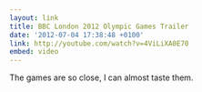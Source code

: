 ```yaml
---
layout: link
title: BBC London 2012 Olympic Games Trailer
date: '2012-07-04 17:38:48 +0100'
link: http://youtube.com/watch?v=4ViLiXA0E70
embed: video
---
```

The games are so close, I can almost taste them.